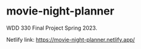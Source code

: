 # movie-night-planner
WDD 330 Final Project Spring 2023.


Netlify link: https://movie-night-planner.netlify.app/

